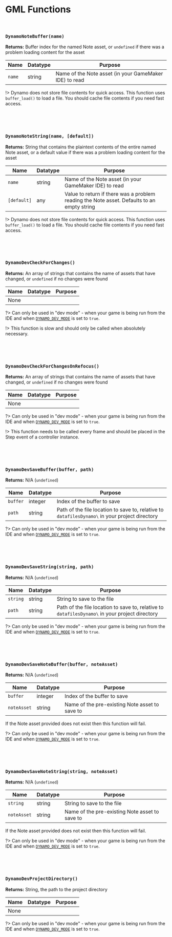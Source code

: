 # GML Functions

&nbsp;

### `DynamoNoteBuffer(name)`

**Returns:** Buffer index for the named Note asset, or `undefined` if there was a problem loading content for the asset

|Name  |Datatype|Purpose                                               |
|------|--------|------------------------------------------------------|
|`name`|string  |Name of the Note asset (in your GameMaker IDE) to read|

!> Dynamo does not store file contents for quick access. This function uses `buffer_load()` to load a file. You should cache file contents if you need fast access.

&nbsp;

&nbsp;

### `DynamoNoteString(name, [default])`

**Returns:** String that contains the plaintext contents of the entire named Note asset, or a default value if there was a problem loading content for the asset

|Name       |Datatype|Purpose                                                                                   |
|-----------|--------|------------------------------------------------------------------------------------------|
|`name`     |string  |Name of the Note asset (in your GameMaker IDE) to read                                    |
|`[default]`|any     |Value to return if there was a problem reading the Note asset. Defaults to an empty string|

!> Dynamo does not store file contents for quick access. This function uses `buffer_load()` to load a file. You should cache file contents if you need fast access.

&nbsp;

&nbsp;

### `DynamoDevCheckForChanges()`

**Returns:** An array of strings that contains the name of assets that have changed, or `undefined` if no changes were found

|Name|Datatype|Purpose|
|----|--------|-------|
|None|        |       |

?> Can only be used in "dev mode" - when your game is being run from the IDE and when [`DYNAMO_DEV_MODE`](configuration) is set to `true`.

!> This function is slow and should only be called when absolutely necessary.

&nbsp;

&nbsp;

### `DynamoDevCheckForChangesOnRefocus()`

**Returns:** An array of strings that contains the name of assets that have changed, or `undefined` if no changes were found

|Name|Datatype|Purpose|
|----|--------|-------|
|None|        |       |

?> Can only be used in "dev mode" - when your game is being run from the IDE and when [`DYNAMO_DEV_MODE`](configuration) is set to `true`.

!> This function needs to be called every frame and should be placed in the Step event of a controller instance.

&nbsp;

&nbsp;

### `DynamoDevSaveBuffer(buffer, path)`

**Returns:** N/A (`undefined`)

|Name    |Datatype|Purpose                                                                                       |
|--------|--------|----------------------------------------------------------------------------------------------|
|`buffer`|integer |Index of the buffer to save                                                                   |
|`path`  |string  |Path of the file location to save to, relative to `datafilesDynamo\` in your project directory|

?> Can only be used in "dev mode" - when your game is being run from the IDE and when [`DYNAMO_DEV_MODE`](configuration) is set to `true`.

&nbsp;

&nbsp;

### `DynamoDevSaveString(string, path)`

**Returns:** N/A (`undefined`)

|Name    |Datatype|Purpose                                                                                       |
|--------|--------|----------------------------------------------------------------------------------------------|
|`string`|string  |String to save to the file                                                                    |
|`path`  |string  |Path of the file location to save to, relative to `datafilesDynamo\` in your project directory|

?> Can only be used in "dev mode" - when your game is being run from the IDE and when [`DYNAMO_DEV_MODE`](configuration) is set to `true`.

&nbsp;

&nbsp;

### `DynamoDevSaveNoteBuffer(buffer, noteAsset)`

**Returns:** N/A (`undefined`)

|Name       |Datatype|Purpose                                       |
|-----------|--------|----------------------------------------------|
|`buffer`   |integer |Index of the buffer to save                   |
|`noteAsset`|string  |Name of the pre-existing Note asset to save to|

If the Note asset provided does not exist then this function will fail.

?> Can only be used in "dev mode" - when your game is being run from the IDE and when [`DYNAMO_DEV_MODE`](configuration) is set to `true`.

&nbsp;

&nbsp;

### `DynamoDevSaveNoteString(string, noteAsset)`

**Returns:** N/A (`undefined`)

|Name       |Datatype|Purpose                                       |
|-----------|--------|----------------------------------------------|
|`string`   |string  |String to save to the file                    |
|`noteAsset`|string  |Name of the pre-existing Note asset to save to|

If the Note asset provided does not exist then this function will fail.

?> Can only be used in "dev mode" - when your game is being run from the IDE and when [`DYNAMO_DEV_MODE`](configuration) is set to `true`.

&nbsp;

&nbsp;

### `DynamoDevProjectDirectory()`

**Returns:** String, the path to the project directory

|Name|Datatype|Purpose|
|----|--------|-------|
|None|        |       |

?> Can only be used in "dev mode" - when your game is being run from the IDE and when [`DYNAMO_DEV_MODE`](configuration) is set to `true`.